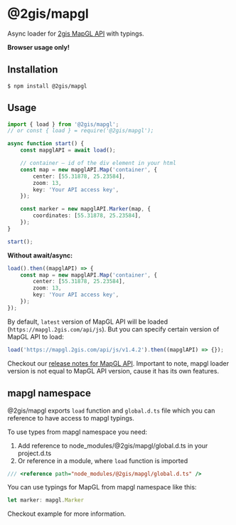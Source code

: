 # @2gis/mapgl

Async loader for [2gis MapGL API](https://docs.2gis.com/en/mapgl/overview) with typings.

**Browser usage only!**

## Installation

```
$ npm install @2gis/mapgl
```

## Usage

```typescript
import { load } from '@2gis/mapgl';
// or const { load } = require('@2gis/mapgl');

async function start() {
    const mapglAPI = await load();

    // container — id of the div element in your html
    const map = new mapglAPI.Map('container', {
        center: [55.31878, 25.23584],
        zoom: 13,
        key: 'Your API access key',
    });

    const marker = new mapglAPI.Marker(map, {
        coordinates: [55.31878, 25.23584],
    });
}

start();
```

**Without await/async:**

```typescript
load().then((mapglAPI) => {
    const map = new mapglAPI.Map('container', {
        center: [55.31878, 25.23584],
        zoom: 13,
        key: 'Your API access key',
    });
});
```

By default, `latest` version of MapGL API will be loaded (`https://mapgl.2gis.com/api/js`). But you can specify certain version of MapGL API to load:

```typescript
load('https://mapgl.2gis.com/api/js/v1.4.2').then((mapglAPI) => {});
```

Checkout our [release notes for MapGL API](https://docs.2gis.com/en/mapgl/overview/releases). Important to note, mapgl loader version is not equal to MapGL API version, cause it has its own features.

## mapgl namespace

@2gis/mapgl exports `load` function and `global.d.ts` file which you can reference to have access to mapgl typings.

To use types from mapgl namespace you need:

1. Add reference to node_modules/@2gis/mapgl/global.d.ts in your project.d.ts
1. Or reference in a module, where `load` function is imported

```typescript
/// <reference path="node_modules/@2gis/mapgl/global.d.ts" />
```

You can use typings for MapGL from mapgl namespace like this:

```typescript
let marker: mapgl.Marker
```

Checkout example for more information.